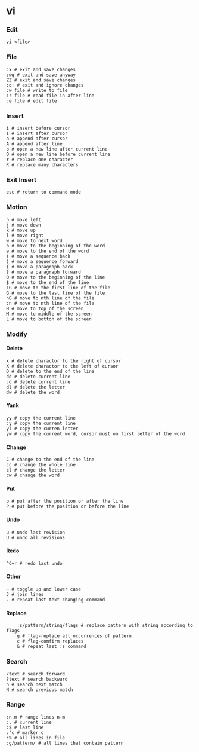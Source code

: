 # vi

### Edit

	vi <file>

### File
	
	:x # exit and save changes
	:wq # exit and save anyway
	ZZ # exit and save changes
	:q! # exit and ignore changes
	:w file # write to file
	:r file # read file in after line
	:e file # edit file

### Insert

	
	i # insert before cursor
	I # insert after cursor
	a # append after cursor
	A # append after line
	o # open a new line after current line
	O # open a new line before current line
	r # replace one character
	R # replace many characters

### Exit Insert

	esc # return to command mode

### Motion

	h # move left
	j # move down
	k # move up
	l # move rignt
	w # move to next word
	b # move to the beginning of the word
	e # move to the end of the word
	( # move a sequence back
	) # move a sequence forward
	{ # move a paragraph back
	} # move a paragraph forward
	O # move to the beginning of the line
	$ # move to the end of the line
	1G # move to the first line of the file
	G # move to the last line of the file
	nG # move to nth line of the file
	:n # move to nth line of the file
	H # move to top of the screen
	M # move to middle of the screen
	L # move to botton of the screen

### Modify

#### Delete

	x # delete charactor to the right of cursor
	X # delete charactor to the left of cursor
	D # delete to the end of the line
	dd # delete current line
	:d # delete current line
	dl # delete the letter
	dw # delete the word
	
#### Yank

	yy # copy the current line
	:y # copy the current line
	yl # copy the curren letter
	yw # copy the current word, cursor must on first letter of the word
	
#### Change

	C # change to the end of the line
	cc # change the whole line
	cl # change the letter
	cw # change the word

#### Put

	p # put after the position or after the line
	P # put before the position or before the line
 
#### Undo
	
	u # undo last revision
	U # undo all revisions

#### Redo
	
	^C+r # redo last undo

#### Other
	
	~ # toggle up and lower case
	J # join lines
	. # repeat last text-changing command

#### Replace

        :s/pattern/string/flags # replace pattern with string according to flags
        g # flag-replace all occurrences of pattern
        c # flag-comfirm replaces
        & # repeat last :s command


### Search

	/text # search forward
	?text # search backward
	n # search next match
	N # search previous match

### Range

	:n,m # range lines n-m
	:. # current line
	:$ # last line
	:'c # marker c
	:% # all lines in file
	:g/pattern/ # all lines that contain pattern



